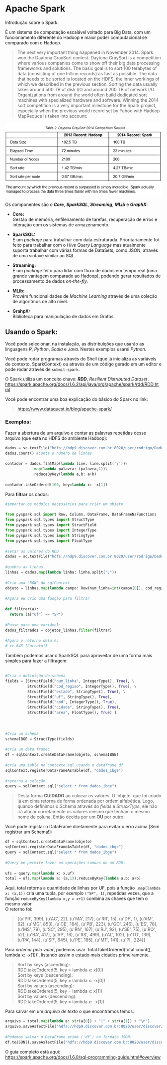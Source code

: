 # Apache Spark

Introdução sobre o Spark:

É um sistema de computação escalável voltado para Big Data, com um funcionamento diferente do Hadoop e maior poder computacional se comparado com o Hadoop.
>The next very important thing happened in November 2014. Spark won the Daytona GraySort contest. Daytona GraySort is a competition where various companies come to show off their big data processing frameworks and solutions. The basic goal is to sort 100 terabytes of data (consisting of one trillion records) as fast as possible. The data that needs to be sorted is located on the HDFS, the inner workings of which we described in the previous section. Sorting the data usually takes around 500 TB of disk I/O and around 200 TB of network I/O. Organizations from around the world often build dedicated sort machines with specialized hardware and software. Winning the 2014 sort competition is a very important milestone for the Spark project, especially when the previous world record set by Yahoo with Hadoop MapReduce is taken into account:   

![Spark X Hadoop](./sparkXhadoop.png)  

Os componentes são o ___Core___, ___SparkSQL___, ___Streaming___, ___MLib___ e ___GraphX___:
- __Core:__  
  Gestão de memória, enfileiramento de tarefas, recuperação de erros e interação com os sistemas de armazenamento.  

- __SparkSQL:__  
  É um _package_ para trabalhar com data estruturada. Prioritariamente foi feito para trabalhar com o _Hive Query Language_ mas atualmente suporta trabalhar com várias formas de DataSets, como JSON, através de uma sintaxe similar ao SQL.

- __Streaming:__  
  É um _package_ feito para lidar com fluxo de dados em tempo real (uma grande vantagem comparado ao Hadoop), podendo gerar resultados de processamento de dados _on-the-fly_.

- __MLib:__  
  Provém funcionalidades de _Machine Learning_ através de uma coleção de algorítmos de alto nível.

- __GrahpX:__  
  Biblioteca para manipulação de dados em Grafos.

## Usando o Spark:

Você pode selecionar, na instalação, as distribuições que usarão as linguagens _R_, _Python_, _Scala_ e _Java_. Nestes exemplos usarei _Python_.  

Você pode rodar programas através do Shell (que já inicializa as variáveis de contexto, SparkContext) ou através de um código gerado em um editor e pode rodar através de `submit-spark`.

O Spark utiliza um conceito chave: ___RDD___, _Resilient Distributed Dataset_. <https://spark.apache.org/docs/1.6.2/api/java/org/apache/spark/rdd/RDD.html>

Você pode encontrar uma boa explicação do básico do Spark no link:  
>https://www.dataquest.io/blog/apache-spark/

### Exemplos:

Fazer a abertura de um arquivo e contar as palavras repetidas desse arquivo (que está no HDFS do ambiente Hadoop):  
```python
dados = sc.textFile("hdfs://hdp9.discover.com.br:8020/user/rodrigo/Dados-IBGE/*") # Carrega arquivo do HDFS em um RDD
dados.count() #Conta o número de linhas

contador = dados.flatMap(lambda line: line.split(';'))\
            .map(lambda palavra: (palavra,1))\
            .reduceByKey(lambda a,b: a+b)

contador.takeOrdered(100, key=lambda x: -x[1])
```

Para __filtrar__ os dados:
```python
#importar os módulos necessários para criar um objeto

from pyspark.sql import Row, Column, DataFrame, DataFrameNaFunctions
from pyspark.sql.types import StructType
from pyspark.sql.types import StructField
from pyspark.sql.types import IntegerType
from pyspark.sql.types import StringType
from pyspark.sql.types import FloatType

#setar os valores do RDD
dados = sc.textFile("hdfs://hdp9.discover.com.br:8020/user/rodrigo/Dados-IBGE/*")

#quebra as linhas
linhas = dados.map(lambda linha: linha.split(";"))

#Crio uma 'ROW' do sqlContext
objeto = linhas.map(lambda campo: Row(num_linha=int(campo[0]), cod_regiao=int(campo[1]), estado=str(campo[2].encode('utf-8').strip()), uf=str(campo[3].encode('utf-8').strip()), cod=int(campo[4]), cidade=str(campo[5].encode('utf-8').strip()), area=float(campo[6])))

#Agora eu crio uma função para filtrar

def filtrar(a):
  return (a["uf"] == "SP")

#Passo para uma variável:
dados_filtrados = objetos_linhas.filter(filtrar)

#Agora o retorno dela é:
# >> 645 [Correto!]
```

Também podemos usar o SparkSQL para aproveitar de uma forma mais simples para fazer a filtragem:

```python

#Cria a definição do schema
fields = [StructField("num_linha", IntegerType(), True), \
          StructField("cod_regiao", IntegerType(), True), \
          StructField("estado", StringType(), True), \
          StructField("uf", StringType(), True),
          StructField("cod", IntegerType(), True),
          StructField("cidade", StringType(), True),
          StructField("area", FloatType(), True) ]



#Cria um schema
schemaIBGE = StructType(fields)

#cria um data frame:
df = sqlContext.createDataFrame(objeto, schemaIBGE)

#cria uma table no contexto sql usando o dataframe df
sqlContext.registerDataFrameAsTable(df, "dados_ibge")

#retorna a seleção
query = sqlContext.sql("select * from dados_ibge")
```
>Desta forma __CUIDADO__ ao colocar os valores. O 'objeto' que foi criado lá em cima retorna de forma ordenada por ordem alfabética. Logo, quando definimos o Schema através do _fields_ e _StruckType_, ele não irá alocar corretamente os valores mesmo que tenham o mesmo nome de coluna. Então decida por um __OU__ por outro.  

Você pode registar o DataFrame diretamente para evitar o erro acima [Sem registrar um Schema!]:    

```python
df = sqlContext.createDataFrame(objeto)
sqlContext.registerDataFrameAsTable(df, "dados_ibge")
query = sqlContext.sql("select * from dados_ibge")

#Query me permite fazer as operações comuns de um RDD:

ufs = query.map(lambda x: x.uf)
total = ufs.map(lambda a: (a,1)).reduceByKey(lambda a,b: a+b)
```
Aqui, total retorna a quantidade de linhas por UF, pois a função `.map(lambda x: (x,1))` cria uma tupla, por exemplo `("SP", 1)`, repetidas vezes, que a função `reduceByKey(lambda x,y = x+1)` combina as chaves que tem o mesmo valor.  
O retorno foi:

>[(u'PR', 399), (u'AC', 22), (u'MA', 217), (u'RR', 15), (u'DF', 1), (u'AM', 62), (u'MG', 853), (u'CE', 184), (u'PB', 223), (u'GO', 246), (u'ES', 78), (u'MS', 79), (u'SC', 295), (u'RN', 167), (u'RJ', 92), (u'SE', 75), (u'RO', 52), (u'BA', 417), (u'AP', 16), (u'RS', 499), (u'AL', 102), (u'TO', 139), (u'PA', 144), (u'SP', 645), (u'PE', 185), (u'MT', 141), (u'PI', 224)]  

Para _ordenar pelo valor_, podemos usar ´total.takeOrdered(total.count(), lambda x: -x[1])´, listando assim o estado mais cidades primeiramente.

>Sort by keys (ascending):  
RDD.takeOrdered(5, key = lambda x: x[0])  
Sort by keys (descending):  
RDD.takeOrdered(5, key = lambda x: -x[0])  
Sort by values (ascending):  
RDD.takeOrdered(5, key = lambda x: x[1])  
Sort by values (descending):  
RDD.takeOrdered(5, key = lambda x: -x[1])    

Para salvar em um _arquivo de texto_ o que encontramos temos:
```python
arquivo = total.map(lambda a: str(a[0]) + "|" + str(a[1]) + "\n")
arquivo.saveAsTextFile("hdfs://hdp9.discover.com.br:8020/user/discover/teste")

#Podemos salvar o DataFrame acima ('df') no formato JSON:
df.toJSON().saveAsTextFile("hdfs://hdp9.discover.com.br:8020/user/discover/teste")
```

O guia completo está aqui:  
<https://spark.apache.org/docs/1.6.0/sql-programming-guide.html#overview>
